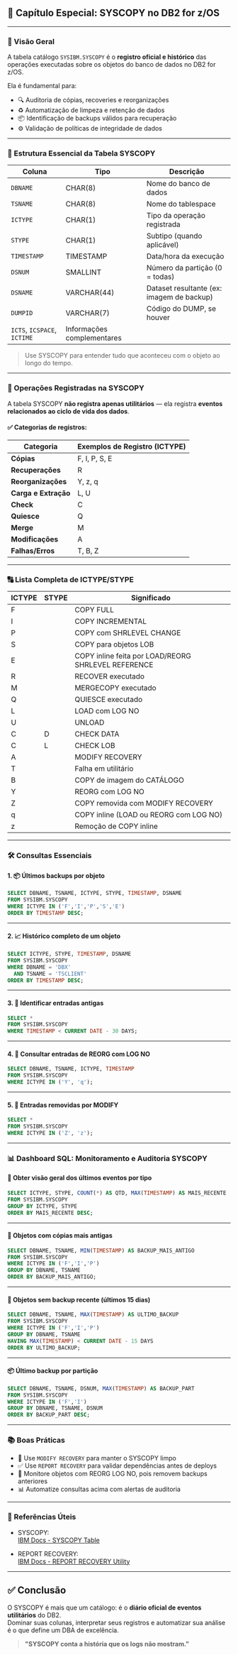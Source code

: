 ## 🧾 Capítulo Especial: SYSCOPY no DB2 for z/OS

---

### 📘 Visão Geral

A tabela catálogo `SYSIBM.SYSCOPY` é o **registro oficial e histórico** das operações executadas sobre os objetos do banco de dados no DB2 for z/OS.

Ela é fundamental para:

- 🔍 Auditoria de cópias, recoveries e reorganizações
- ♻️ Automatização de limpeza e retenção de dados
- 📦 Identificação de backups válidos para recuperação
- ⚙️ Validação de políticas de integridade de dados

---

### 🧱 Estrutura Essencial da Tabela SYSCOPY

| Coluna        | Tipo          | Descrição                                                                 |
|---------------|---------------|---------------------------------------------------------------------------|
| `DBNAME`      | CHAR(8)       | Nome do banco de dados                                                   |
| `TSNAME`      | CHAR(8)       | Nome do tablespace                                                       |
| `ICTYPE`      | CHAR(1)       | Tipo da operação registrada                                              |
| `STYPE`       | CHAR(1)       | Subtipo (quando aplicável)                                              |
| `TIMESTAMP`   | TIMESTAMP     | Data/hora da execução                                                    |
| `DSNUM`       | SMALLINT      | Número da partição (0 = todas)                                           |
| `DSNAME`      | VARCHAR(44)   | Dataset resultante (ex: imagem de backup)                               |
| `DUMPID`      | VARCHAR(7)    | Código do DUMP, se houver                                               |
| `ICTS`, `ICSPACE`, `ICTIME`   | Informações complementares                                               |

> Use SYSCOPY para entender tudo que aconteceu com o objeto ao longo do tempo.

---

### 🧩 Operações Registradas na SYSCOPY

A tabela SYSCOPY **não registra apenas utilitários** — ela registra **eventos relacionados ao ciclo de vida dos dados**.

#### ✅ Categorias de registros:

| Categoria           | Exemplos de Registro (ICTYPE) |
|---------------------|-------------------------------|
| **Cópias**          | F, I, P, S, E                 |
| **Recuperações**    | R                             |
| **Reorganizações**  | Y, z, q                       |
| **Carga e Extração**| L, U                          |
| **Check**           | C                             |
| **Quiesce**         | Q                             |
| **Merge**           | M                             |
| **Modificações**    | A                             |
| **Falhas/Erros**    | T, B, Z                       |

---

### 🔠 Lista Completa de ICTYPE/STYPE

| ICTYPE | STYPE | Significado                                                     |
|--------|--------|-----------------------------------------------------------------|
| F      |        | COPY FULL                                                       |
| I      |        | COPY INCREMENTAL                                                |
| P      |        | COPY com SHRLEVEL CHANGE                                        |
| S      |        | COPY para objetos LOB                                           |
| E      |        | COPY inline feita por LOAD/REORG SHRLEVEL REFERENCE            |
| R      |        | RECOVER executado                                               |
| M      |        | MERGECOPY executado                                             |
| Q      |        | QUIESCE executado                                               |
| L      |        | LOAD com LOG NO                                                 |
| U      |        | UNLOAD                                                          |
| C      | D      | CHECK DATA                                                      |
| C      | L      | CHECK LOB                                                       |
| A      |        | MODIFY RECOVERY                                                 |
| T      |        | Falha em utilitário                                             |
| B      |        | COPY de imagem do CATÁLOGO                                      |
| Y      |        | REORG com LOG NO                                                |
| Z      |        | COPY removida com MODIFY RECOVERY                               |
| q      |        | COPY inline (LOAD ou REORG com LOG NO)                          |
| z      |        | Remoção de COPY inline                                          |

---

### 🛠️ Consultas Essenciais

#### 1. 📦 Últimos backups por objeto

```sql
SELECT DBNAME, TSNAME, ICTYPE, STYPE, TIMESTAMP, DSNAME
FROM SYSIBM.SYSCOPY
WHERE ICTYPE IN ('F','I','P','S','E')
ORDER BY TIMESTAMP DESC;
```

---

#### 2. 📈 Histórico completo de um objeto

```sql
SELECT ICTYPE, STYPE, TIMESTAMP, DSNAME
FROM SYSIBM.SYSCOPY
WHERE DBNAME = 'DBX'
  AND TSNAME = 'TSCLIENT'
ORDER BY TIMESTAMP DESC;
```

---

#### 3. 🧹 Identificar entradas antigas

```sql
SELECT *
FROM SYSIBM.SYSCOPY
WHERE TIMESTAMP < CURRENT DATE - 30 DAYS;
```

---

#### 4. 🧾 Consultar entradas de REORG com LOG NO

```sql
SELECT DBNAME, TSNAME, ICTYPE, TIMESTAMP
FROM SYSIBM.SYSCOPY
WHERE ICTYPE IN ('Y', 'q');
```

---

#### 5. 🧼 Entradas removidas por MODIFY

```sql
SELECT *
FROM SYSIBM.SYSCOPY
WHERE ICTYPE IN ('Z', 'z');
```

---

### 📊 Dashboard SQL: Monitoramento e Auditoria SYSCOPY

#### 🔎 Obter visão geral dos últimos eventos por tipo

```sql
SELECT ICTYPE, STYPE, COUNT(*) AS QTD, MAX(TIMESTAMP) AS MAIS_RECENTE
FROM SYSIBM.SYSCOPY
GROUP BY ICTYPE, STYPE
ORDER BY MAIS_RECENTE DESC;
```

---

#### 🧓 Objetos com cópias mais antigas

```sql
SELECT DBNAME, TSNAME, MIN(TIMESTAMP) AS BACKUP_MAIS_ANTIGO
FROM SYSIBM.SYSCOPY
WHERE ICTYPE IN ('F','I','P')
GROUP BY DBNAME, TSNAME
ORDER BY BACKUP_MAIS_ANTIGO;
```

---

#### 🧾 Objetos sem backup recente (últimos 15 dias)

```sql
SELECT DBNAME, TSNAME, MAX(TIMESTAMP) AS ULTIMO_BACKUP
FROM SYSIBM.SYSCOPY
WHERE ICTYPE IN ('F','I','P')
GROUP BY DBNAME, TSNAME
HAVING MAX(TIMESTAMP) < CURRENT DATE - 15 DAYS
ORDER BY ULTIMO_BACKUP;
```

---

#### 📦 Último backup por partição

```sql
SELECT DBNAME, TSNAME, DSNUM, MAX(TIMESTAMP) AS BACKUP_PART
FROM SYSIBM.SYSCOPY
WHERE ICTYPE IN ('F','I')
GROUP BY DBNAME, TSNAME, DSNUM
ORDER BY BACKUP_PART DESC;
```

---

### 📚 Boas Práticas

- 🔄 Use `MODIFY RECOVERY` para manter o SYSCOPY limpo
- ✅ Use `REPORT RECOVERY` para validar dependências antes de deploys
- 🧠 Monitore objetos com REORG LOG NO, pois removem backups anteriores
- 📊 Automatize consultas acima com alertas de auditoria

---

### 📌 Referências Úteis

- SYSCOPY:  
  [IBM Docs - SYSCOPY Table](https://www.ibm.com/docs/en/db2-for-zos/latest?topic=utilities-syscopy-table)

- REPORT RECOVERY:  
  [IBM Docs - REPORT RECOVERY Utility](https://www.ibm.com/docs/en/db2-for-zos/latest?topic=utilities-report-recovery)

---

## ✅ Conclusão

O SYSCOPY é mais que um catálogo: é o **diário oficial de eventos utilitários** do DB2.  
Dominar suas colunas, interpretar seus registros e automatizar sua análise é o que define um DBA de excelência.

> **"SYSCOPY conta a história que os logs não mostram."**
